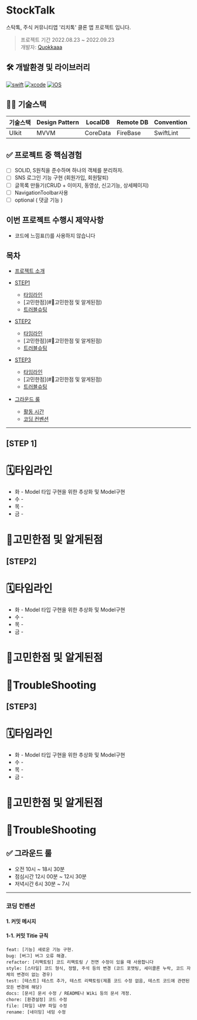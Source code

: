 # StockTalk
스탁톡, 주식 커뮤니티앱 '리치톡' 클론 앱 프로젝트 입니다.
 
> 프로젝트 기간 2022.08.23 ~ 2022.09.23 </br> 
개발자: [Quokkaaa](https://github.com/Quokkaaa)
 
## 🛠 개발환경 및 라이브러리
[![swift](https://img.shields.io/badge/swift-5.6-orange)]() [![xcode](https://img.shields.io/badge/Xcode-13.4.1-blue)]() [![iOS](https://img.shields.io/badge/iOS-15.5-red)]()
 
## 👨‍🔧 기술스택 
기술스택 | Design Pattern | LocalDB | Remote DB | Convention | 
-- | -- | -- | -- | -- |
UIkit | MVVM | CoreData | FireBase | SwiftLint | 
 
## ✅ 프로젝트 중 핵심경험
- [ ] SOLID, S원칙을 준수하며 하나의 객체를 분리하자.
- [ ] SNS 로그인 기능 구현 (회원가입, 회원탈퇴)
- [ ] 글목록 만들기(CRUD + 이미지, 동영상, 신고기능, 상세페이지)
- [ ] NavigationToolbar사용
- [ ] optional ( 댓글 기능 )
 
## 이번 프로젝트 수행시 제약사항
- 코드에 느낌표(!)를 사용하지 않습니다
 
## 목차
 
- [프로젝트 소개](#프로젝트-소개) 
 
- [STEP1](#STEP1)
    + [타임라인](#🗓타임라인) 
    + [고민한점](#🤔고민한점 및 알게된점) 
    + [트러블슈팅](#🔥TroubleShooting) 
- [STEP2](#STEP2)
    + [타임라인](#📅타임라인) 
    + [고민한점](#🤨고민한점 및 알게된점) 
    + [트러블슈팅](#🧨TroubleShooting) 
- [STEP3](#STEP3)
    + [타임라인](#📅타임라인) 
    + [고민한점](#🤨고민한점 및 알게된점) 
    + [트러블슈팅](#🧨TroubleShooting) 

- [그라운드 룰](#그라운드-룰)
    + [활동 시간](#활동-시간)
    + [코딩 컨벤션](#코딩-컨벤션)

---



## [STEP 1]

# 🗓타임라인
- 화 - Model 타입 구현을 위한 추상화 및 Model구현
- 수 - 
- 목 - 
- 금 - 

# 🤨고민한점 및 알게된점

## [STEP2]
# 🗓타임라인
- 화 - Model 타입 구현을 위한 추상화 및 Model구현
- 수 - 
- 목 - 
- 금 - 
# 🤨고민한점 및 알게된점
# 🧨TroubleShooting

## [STEP3]
# 🗓타임라인
- 화 - Model 타입 구현을 위한 추상화 및 Model구현
- 수 - 
- 목 - 
- 금 - 
# 🤨고민한점 및 알게된점
# 🧨TroubleShooting

## ✅ 그라운드 룰

#### 
- 오전 10시 ~ 18시 30분 
- 점심시간 12시 00분 ~ 12시 30분
- 저녁시간 6시 30분 ~ 7시

---

### 코딩 컨벤션
#### 1. 커밋 메시지
#### 1-1. 커밋 Titie 규칙
```
feat: [기능] 새로운 기능 구현.
bug: [버그] 버그 오류 해결.
refactor: [리팩토링] 코드 리팩토링 / 전면 수정이 있을 때 사용합니다
style: [스타일] 코드 형식, 정렬, 주석 등의 변경 (코드 포맷팅, 세미콜론 누락, 코드 자체의 변경이 없는 경우)
test: [테스트] 테스트 추가, 테스트 리팩토링(제품 코드 수정 없음, 테스트 코드에 관련된 모든 변경에 해당)
docs: [문서] 문서 수정 / README나 Wiki 등의 문서 개정.
chore: [환경설정] 코드 수정
file: [파일] 내부 파일 수정
rename: [네이밍] 네밍 수정
```
